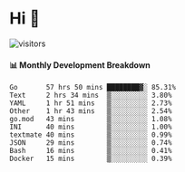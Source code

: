 # Hi 👋
 
![visitors](https://visitor-badge.glitch.me/badge?page_id=sorcererxw.sorcererx)

#### 📊 Monthly Development Breakdown

<!--START_SECTION:waka-->
```text
Go       57 hrs 50 mins ████████▓░ 85.31%
Text     2 hrs 34 mins  ▒░░░░░░░░░ 3.80%
YAML     1 hr 51 mins   ▒░░░░░░░░░ 2.73%
Other    1 hr 43 mins   ▒░░░░░░░░░ 2.54%
go.mod   43 mins        ▒░░░░░░░░░ 1.08%
INI      40 mins        ▒░░░░░░░░░ 1.00%
textmate 40 mins        ▒░░░░░░░░░ 0.99%
JSON     29 mins        ▒░░░░░░░░░ 0.74%
Bash     16 mins        ▒░░░░░░░░░ 0.41%
Docker   15 mins        ▒░░░░░░░░░ 0.39%
```
<!--END_SECTION:waka-->
